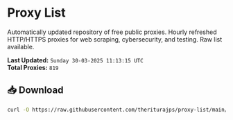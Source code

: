# Proxy List

Automatically updated repository of free public proxies. Hourly refreshed HTTP/HTTPS proxies for web scraping, cybersecurity, and testing. Raw list available.

**Last Updated:** `Sunday 30-03-2025 11:13:15 UTC`  
**Total Proxies:** `819`

## 📥 Download
```bash
curl -O https://raw.githubusercontent.com/theriturajps/proxy-list/main/proxies.txt
